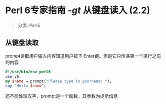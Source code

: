 # Perl 6专家指南 -_gt_ 从键盘读入 (2.2)
> 分类: Perl6

## 从键盘读取

prompt读取用户输入内容知道用户按下 Enter键。但是它只传递第一个换行之前的内容

```perl
#!/usr/bin/env perl6
use v6;
my $name = prompt("Please type in yourname: ");
say "Hello $name";
```
还不能处理汉字，prompt是一个函数，其参数为提示信息
